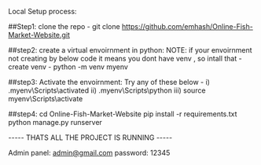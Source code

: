 Local Setup process:

##Step1:
clone the repo - git clone https://github.com/emhash/Online-Fish-Market-Website.git

##step2:
create a virtual envoirnment in python:
NOTE: if your envoirnment not creating by below code it means you dont have venv , so intall that - 
create venv - python -m venv myenv

##step3:
Activate the envoirnment:
Try any of these below - 
i)  .myenv\Scripts\activated
ii)  .myenv\Scripts\python
iii)  source myenv\Scripts\activate

##step4:
cd Online-Fish-Market-Website
pip install -r requirements.txt
python manage.py runserver

----- THATS ALL THE PROJECT IS RUNNING -----

Admin panel: 
admin@gmail.com
password: 12345
